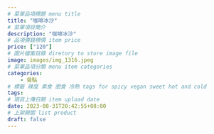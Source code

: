 ```yaml
---
# 菜單品項標題 menu title 
title: "咖啡冰沙"
# 菜單項目簡介 
description: "咖啡冰沙"
# 品項價錢標價 item price 
price: ["120"]
# 圖片檔案目錄 diretory to store image file
image: images/img_1316.jpeg
# 菜單品項分類 menu item categories 
categories: 
    - 餐點
# 標籤 辣度 素食 甜食 冷熱 tags for spicy vegan sweet hot and cold 
tags: 
# 項目上傳日期 item upload date 
date: 2023-08-31T20:42:55+08:00
# 上架開關 list product 
draft: false
---
```

